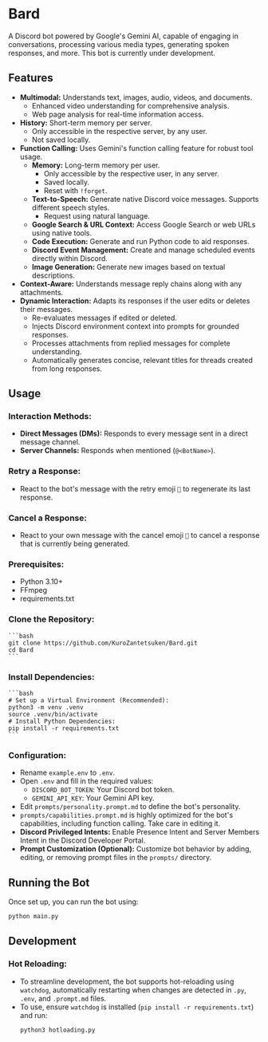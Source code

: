 # Bard

A Discord bot powered by Google's Gemini AI, capable of engaging in conversations, processing various media types, generating spoken responses, and more. This bot is currently under development.

## Features
- **Multimodal:** Understands text, images, audio, videos, and documents.
    - Enhanced video understanding for comprehensive analysis.
    - Web page analysis for real-time information access.
- **History:** Short-term memory per server.
    - Only accessible in the respective server, by any user.
    - Not saved locally.
- **Function Calling:** Uses Gemini's function calling feature for robust tool usage.
    - **Memory:** Long-term memory per user.
        - Only accessible by the respective user, in any server.
        - Saved locally.
        - Reset with `!forget`.
    - **Text-to-Speech:** Generate native Discord voice messages. Supports different speech styles.
        - Request using natural language.
    - **Google Search & URL Context:** Access Google Search or web URLs using native tools.
    - **Code Execution:** Generate and run Python code to aid responses.
    - **Discord Event Management:** Create and manage scheduled events directly within Discord.
    - **Image Generation:** Generate new images based on textual descriptions.
- **Context-Aware:** Understands message reply chains along with any attachments.
- **Dynamic Interaction:** Adapts its responses if the user edits or deletes their messages.
    - Re-evaluates messages if edited or deleted.
    - Injects Discord environment context into prompts for grounded responses.
    - Processes attachments from replied messages for complete understanding.
    - Automatically generates concise, relevant titles for threads created from long responses.

## Usage

### **Interaction Methods:**
- **Direct Messages (DMs):** Responds to every message sent in a direct message channel.
- **Server Channels:** Responds when mentioned (`@<BotName>`).

### **Retry a Response:**
- React to the bot's message with the retry emoji `🔄` to regenerate its last response.

### **Cancel a Response:**
- React to your own message with the cancel emoji `🚫` to cancel a response that is currently being generated.

### **Prerequisites:**
- Python 3.10+
- FFmpeg
- requirements.txt

### **Clone the Repository:**
    ```bash
    git clone https://github.com/KuroZantetsuken/Bard.git
    cd Bard
    ```

### **Install Dependencies:**
    ```bash
    # Set up a Virtual Environment (Recommended):
    python3 -m venv .venv
    source .venv/bin/activate
    # Install Python Dependencies:
    pip install -r requirements.txt
    ```

### **Configuration:**
- Rename `example.env` to `.env`.
- Open `.env` and fill in the required values:
    - `DISCORD_BOT_TOKEN`: Your Discord bot token.
    - `GEMINI_API_KEY`: Your Gemini API key.
- Edit `prompts/personality.prompt.md` to define the bot's personality.
- `prompts/capabilities.prompt.md` is highly optimized for the bot's capabilities, including function calling. Take care in editing it.
- **Discord Privileged Intents:** Enable Presence Intent and Server Members Intent in the Discord Developer Portal.
- **Prompt Customization (Optional):** Customize bot behavior by adding, editing, or removing prompt files in the `prompts/` directory.

## Running the Bot

Once set up, you can run the bot using:

```bash
python main.py
```

## Development

### **Hot Reloading:**
- To streamline development, the bot supports hot-reloading using `watchdog`, automatically restarting when changes are detected in `.py`, `.env`, and `.prompt.md` files.
- To use, ensure `watchdog` is installed (`pip install -r requirements.txt`) and run:
    ```bash
    python3 hotloading.py
    ```

